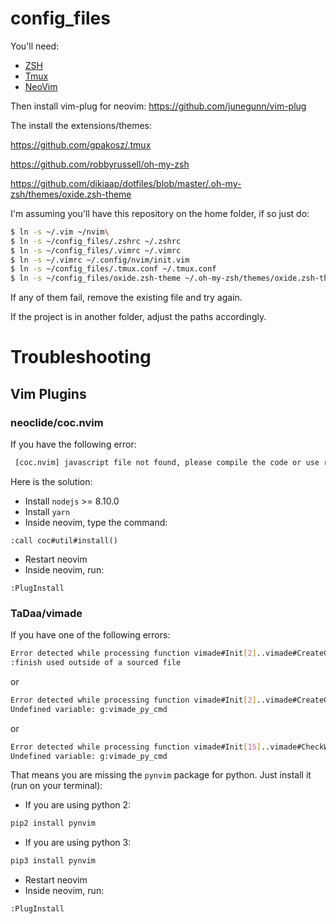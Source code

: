 # config_files

You'll need:
- [ZSH](https://www.zsh.org)
- [Tmux](https://github.com/tmux/tmux/wiki)
- [NeoVim](https://neovim.io/)





Then install vim-plug for neovim:
https://github.com/junegunn/vim-plug


The install the extensions/themes:

https://github.com/gpakosz/.tmux

https://github.com/robbyrussell/oh-my-zsh

https://github.com/dikiaap/dotfiles/blob/master/.oh-my-zsh/themes/oxide.zsh-theme


I'm assuming you'll have this repository on the home folder, if so just do:
```bash
$ ln -s ~/.vim ~/nvim\
$ ln -s ~/config_files/.zshrc ~/.zshrc
$ ln -s ~/config_files/.vimrc ~/.vimrc
$ ln -s ~/.vimrc ~/.config/nvim/init.vim
$ ln -s ~/config_files/.tmux.conf ~/.tmux.conf
$ ln -s ~/config_files/oxide.zsh-theme ~/.oh-my-zsh/themes/oxide.zsh-theme
```

If any of them fail, remove the existing file and try again.

If the project is in another folder, adjust the paths accordingly.


# Troubleshooting

## Vim Plugins
### neoclide/coc.nvim

If you have the following error:

```bash
 [coc.nvim] javascript file not found, please compile the code or use release branch.
```

Here is the solution:

* Install `nodejs` >= 8.10.0
* Install `yarn`
* Inside neovim, type the command:

 ```
 :call coc#util#install()
 ```
* Restart neovim
* Inside neovim, run:

```
:PlugInstall
```

### TaDaa/vimade
If you have one of the following errors:

```bash
Error detected while processing function vimade#Init[2]..vimade#CreateGlobals:
:finish used outside of a sourced file
```
or

```bash
Error detected while processing function vimade#Init[2]..vimade#CreateGlobals:
Undefined variable: g:vimade_py_cmd
```
or

```bash
Error detected while processing function vimade#Init[15]..vimade#CheckWindows:
Undefined variable: g:vimade_py_cmd
```

That means you are missing the `pynvim` package for python. Just install it (run on your terminal):

* If you are using python 2:

```bash
pip2 install pynvim
```

* If you are using python 3:

```bash
pip3 install pynvim
```

* Restart neovim
* Inside neovim, run:

```
:PlugInstall
```
